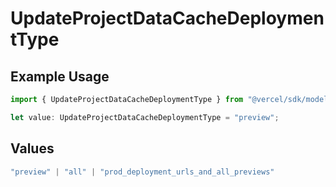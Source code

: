 # UpdateProjectDataCacheDeploymentType

## Example Usage

```typescript
import { UpdateProjectDataCacheDeploymentType } from "@vercel/sdk/models/updateprojectdatacacheop.js";

let value: UpdateProjectDataCacheDeploymentType = "preview";
```

## Values

```typescript
"preview" | "all" | "prod_deployment_urls_and_all_previews"
```